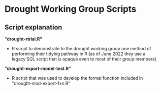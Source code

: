 # Drought Working Group Scripts

## Script explanation

**"drought-rtrial.R"**

-   R script to demonstrate to the drought working group one method of performing their tidying pathway in R (as of June 2022 they use a legacy SQL script that is opaque even to most of their group members)

**"drought-export-model-test.R"**

-   R script that was used to develop the formal function included in "drought-mod-export-fxn.R"
